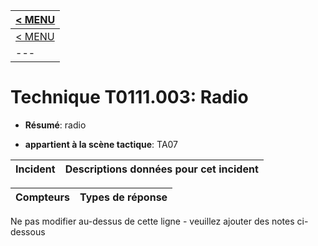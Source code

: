 |[< MENU](../README.md)|
|---|
|[< MENU](../../README.md)|
|---|
# Technique T0111.003: Radio

* **Résumé**: radio

* **appartient à la scène tactique**: TA07


|Incident |Descriptions données pour cet incident |
|-------- |-------------------- |



|Compteurs |Types de réponse |
|-------- |-------------- |


Ne pas modifier au-dessus de cette ligne - veuillez ajouter des notes ci-dessous